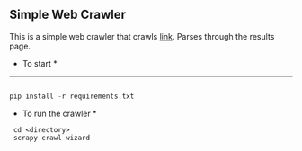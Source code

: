 Simple Web Crawler
-----------------

This is a simple web crawler that crawls
[link](https://mommypoppins.com/events?area%5B%5D=118&field_event_date_value%5B%5D=03-04-2017&event_end=2017-04-07). Parses through the results page.

* To start *
------------
```python

pip install -r requirements.txt

````

* To run the crawler *

```
 cd <directory>
 scrapy crawl wizard

````